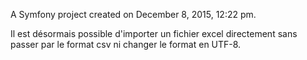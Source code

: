 A Symfony project created on December 8, 2015, 12:22 pm.

Il est désormais possible d'importer un fichier excel directement sans passer par le format csv ni changer le format en UTF-8.
